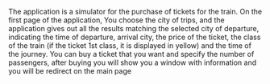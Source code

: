 The application is a simulator for the purchase of tickets for the train. On the first page of the application, You choose the city of trips, and the application gives out all the results matching the selected city of departure, indicating the time of departure, arrival city, the price of the ticket, the class of the train (if the ticket 1st class, it is displayed in yellow) and the time of the journey. You can buy a ticket that you want and specify the number of passengers, after buying you will show you a window with information and you will be redirect on the main page
